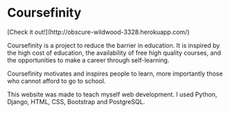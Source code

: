 # Coursefinity

<p>[Check it out!](http://obscure-wildwood-3328.herokuapp.com/)</p>

<p>Coursefinity is a project to reduce the barrier in education. It is inspired by the high cost of education, the availability of free high quality courses, and the opportunities to make a career through self-learning.</p>

<p>Coursefinity motivates and inspires people to learn, more importantly those who cannot afford to go to school.</p>


<p>This website was made to teach myself web development. I used Python, Django, HTML, CSS, Bootstrap and PostgreSQL.</p>

